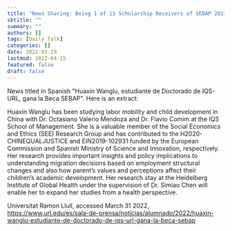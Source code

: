 ```yaml
---
title: "News Sharing: Being 1 of 13 Scholarship Receivers of SEBAP 2021--2022"
sbtitle: ""
summary: ""
authors: []
tags: [Daily Talk]
categories: []
date: 2022-03-29
lastmod: 2022-04-15
featured: false
draft: false
---
```

News titled in Spanish "Huaxin Wanglu, estudiante de Doctorado de IQS-URL, gana la Beca SEBAP". Here is an extract:

Huaxin Wanglu has been studying labor mobility and child development in China with Dr. Octasiano Valerio Mendoza and Dr. Flavio Comim at the IQS School of Management. She is a valuable member of the Social Economics and Ethics (SEE) Research Group and has contributed to the H2020-CHINEQUALJUSTICE and EIN2019-102931 funded by the European Commission and Spanish Ministry of Science and Innovation, respectively. Her research provides important insights and policy implications to understanding migration decisions based on employment structural changes and also how parent’s values and perceptions affect their children’s academic development. Her research stay at the Heidelberg Institute of Global Health under the supervision of Dr. Simiao Chen will enable her to expand her studies from a health perspective.

Universitat Ramon Llull, accessed March 31 2022, <https://www.url.edu/es/sala-de-prensa/noticias/alumnado/2022/huaxin-wanglu-estudiante-de-doctorado-de-iqs-url-gana-la-beca-sebap>
